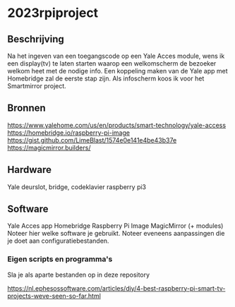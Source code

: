 # 2023rpiproject
## Beschrijving
Na het ingeven van een toegangscode op een Yale Acces module, wens ik een display(tv) te laten starten waarop een welkomscherm de bezoeker welkom heet met de nodige info. 
Een koppeling maken van de Yale app met Homebridge zal de eerste stap zijn.
Als infoscherm koos ik voor het Smartmirror project.

## Bronnen
https://www.yalehome.com/us/en/products/smart-technology/yale-access
https://homebridge.io/raspberry-pi-image
https://gist.github.com/LimeBlast/1574e0e141e4be43b37e
https://magicmirror.builders/

## Hardware
Yale deurslot, bridge, codeklavier
raspberry pi3 

## Software
Yale Acces app
Homebridge Raspberry Pi Image 
MagicMirror (+ modules)
Noteer hier welke software je gebruikt. Noteer eveneens aanpassingen die je doet aan configuratiebestanden.

### Eigen scripts en programma's
Sla je als aparte bestanden op in deze repository

https://nl.ephesossoftware.com/articles/diy/4-best-raspberry-pi-smart-tv-projects-weve-seen-so-far.html
